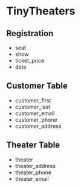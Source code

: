 # TinyTheaters

## Registration

- seat	
- show	
- ticket_price	
- date	


## Customer Table

- customer_first	
- customer_last	
- customer_email	
- customer_phone	
- customer_address	

## Theater Table

- theater	
- theater_address	
- theater_phone	
- theater_email
